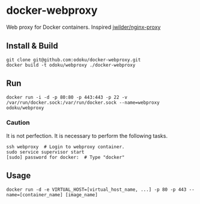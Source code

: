 docker-webproxy
===============

Web proxy for Docker containers.
Inspired [jwilder/nginx-proxy](https://github.com/jwilder/nginx-proxy)

## Install & Build

```
git clone git@github.com:odoku/docker-webproxy.git
docker build -t odoku/webproxy ./docker-webproxy
```

## Run

```
docker run -i -d -p 80:80 -p 443:443 -p 22 -v /var/run/docker.sock:/var/run/docker.sock --name=webproxy odoku/webproxy
```

### Caution

It is not perfection.
It is necessary to perform the following tasks.

```
ssh webproxy  # Login to webproxy container.
sudo service supervisor start
[sudo] password for docker:  # Type "docker"
```

## Usage

```
docker run -d -e VIRTUAL_HOST=[virtual_host_name, ...] -p 80 -p 443 --name=[container_name] [image_name]
```

